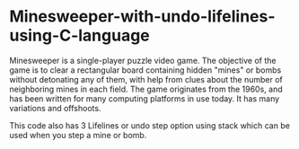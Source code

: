 # Minesweeper-with-undo-lifelines-using-C-language



Minesweeper is a single-player puzzle video game. The objective of the game is to clear a rectangular board containing hidden "mines" or bombs without detonating any of them, with help from clues about the number of neighboring mines in each field. The game originates from the 1960s, and has been written for many computing platforms in use today. It has many variations and offshoots.

This code also has 3 Lifelines or undo step option using stack which can be used when you step a mine or bomb.
